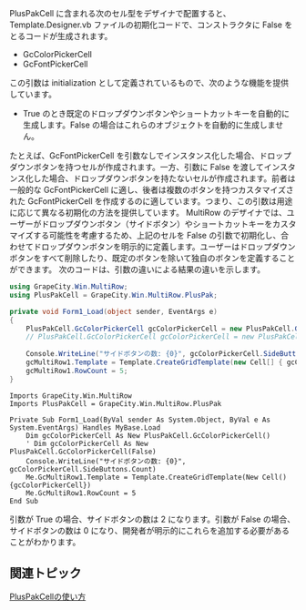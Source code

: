 PlusPakCell に含まれる次のセル型をデザイナで配置すると、Template.Designer.vb ファイルの初期化コードで、コンストラクタに False をとるコードが生成されます。

* GcColorPickerCell
* GcFontPickerCell

この引数は initialization として定義されているもので、次のような機能を提供しています。

* True のとき既定のドロップダウンボタンやショートカットキーを自動的に生成します。False の場合はこれらのオブジェクトを自動的に生成しません。

たとえば、GcFontPickerCell を引数なしでインスタンス化した場合、ドロップダウンボタンを持つセルが作成されます。一方、引数に False を渡してインスタンス化した場合、ドロップダウンボタンを持たないセルが作成されます。前者は一般的な GcFontPickerCell に適し、後者は複数のボタンを持つカスタマイズされた GcFontPickerCell を作成するのに適しています。つまり、この引数は用途に応じて異なる初期化の方法を提供しています。
MultiRow のデザイナでは、ユーザーがドロップダウンボタン（サイドボタン）やショートカットキーをカスタマイズする可能性を考慮するため、上記のセルを False の引数で初期化し、合わせてドロップダウンボタンを明示的に定義します。ユーザーはドロップダウンボタンをすべて削除したり、既定のボタンを除いて独自のボタンを定義することができます。
次のコードは、引数の違いによる結果の違いを示します。

```csharp
using GrapeCity.Win.MultiRow;
using PlusPakCell = GrapeCity.Win.MultiRow.PlusPak;

private void Form1_Load(object sender, EventArgs e)
{
    PlusPakCell.GcColorPickerCell gcColorPickerCell = new PlusPakCell.GcColorPickerCell();
    // PlusPakCell.GcColorPickerCell gcColorPickerCell = new PlusPakCell.GcColorPickerCell(false);
    
    Console.WriteLine("サイドボタンの数: {0}", gcColorPickerCell.SideButtons.Count);
    gcMultiRow1.Template = Template.CreateGridTemplate(new Cell[] { gcColorPickerCell });
    gcMultiRow1.RowCount = 5;
}
```

```vbnet
Imports GrapeCity.Win.MultiRow
Imports PlusPakCell = GrapeCity.Win.MultiRow.PlusPak

Private Sub Form1_Load(ByVal sender As System.Object, ByVal e As System.EventArgs) Handles MyBase.Load
    Dim gcColorPickerCell As New PlusPakCell.GcColorPickerCell()
    ' Dim gcColorPickerCell As New PlusPakCell.GcColorPickerCell(False)
    Console.WriteLine("サイドボタンの数: {0}", gcColorPickerCell.SideButtons.Count)
    Me.GcMultiRow1.Template = Template.CreateGridTemplate(New Cell() {gcColorPickerCell})
    Me.GcMultiRow1.RowCount = 5
End Sub
```


引数が True の場合、サイドボタンの数は 2 になります。引数が False の場合、サイドボタンの数は 0 になり、開発者が明示的にこれらを追加する必要があることがわかります。

## 関連トピック

[PlusPakCellの使い方](gcdocsite__documentlink?toc-item-id=f3782c2d-37c3-407d-9aaf-2a64d3af122f)
